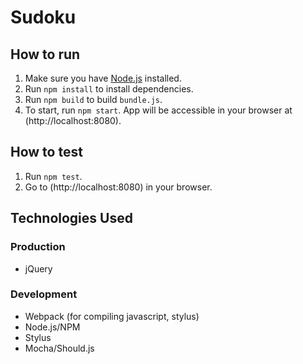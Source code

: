 # Sudoku

## How to run

1. Make sure you have [Node.js](https://nodejs.org/) installed.
2. Run `npm install` to install dependencies.
3. Run `npm build` to build `bundle.js`.
4. To start, run `npm start`. App will be accessible in your browser at (http://localhost:8080).

## How to test

1. Run `npm test`.
2. Go to (http://localhost:8080) in your browser.

## Technologies Used

### Production
* jQuery

### Development
* Webpack (for compiling javascript, stylus)
* Node.js/NPM
* Stylus
* Mocha/Should.js
